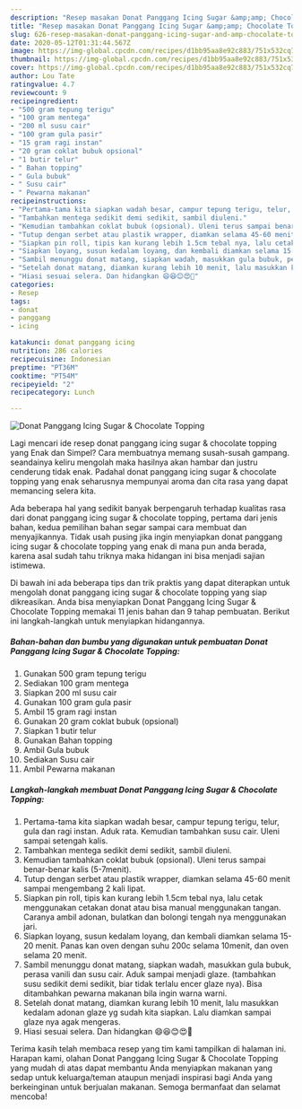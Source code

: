```yaml
---
description: "Resep masakan Donat Panggang Icing Sugar &amp;amp; Chocolate Topping | Langkah Membuat Donat Panggang Icing Sugar &amp;amp; Chocolate Topping Yang Sedap"
title: "Resep masakan Donat Panggang Icing Sugar &amp;amp; Chocolate Topping | Langkah Membuat Donat Panggang Icing Sugar &amp;amp; Chocolate Topping Yang Sedap"
slug: 626-resep-masakan-donat-panggang-icing-sugar-and-amp-chocolate-topping-langkah-membuat-donat-panggang-icing-sugar-and-amp-chocolate-topping-yang-sedap
date: 2020-05-12T01:31:44.567Z
image: https://img-global.cpcdn.com/recipes/d1bb95aa8e92c883/751x532cq70/donat-panggang-icing-sugar-chocolate-topping-foto-resep-utama.jpg
thumbnail: https://img-global.cpcdn.com/recipes/d1bb95aa8e92c883/751x532cq70/donat-panggang-icing-sugar-chocolate-topping-foto-resep-utama.jpg
cover: https://img-global.cpcdn.com/recipes/d1bb95aa8e92c883/751x532cq70/donat-panggang-icing-sugar-chocolate-topping-foto-resep-utama.jpg
author: Lou Tate
ratingvalue: 4.7
reviewcount: 9
recipeingredient:
- "500 gram tepung terigu"
- "100 gram mentega"
- "200 ml susu cair"
- "100 gram gula pasir"
- "15 gram ragi instan"
- "20 gram coklat bubuk opsional"
- "1 butir telur"
- " Bahan topping"
- " Gula bubuk"
- " Susu cair"
- " Pewarna makanan"
recipeinstructions:
- "Pertama-tama kita siapkan wadah besar, campur tepung terigu, telur, gula dan ragi instan. Aduk rata. Kemudian tambahkan susu cair. Uleni sampai setengah kalis."
- "Tambahkan mentega sedikit demi sedikit, sambil diuleni."
- "Kemudian tambahkan coklat bubuk (opsional). Uleni terus sampai benar-benar kalis (5-7menit)."
- "Tutup dengan serbet atau plastik wrapper, diamkan selama 45-60 menit sampai mengembang 2 kali lipat."
- "Siapkan pin roll, tipis kan kurang lebih 1.5cm tebal nya, lalu cetak menggunakan cetakan donat atau bisa manual menggunakan tangan. Caranya ambil adonan, bulatkan dan bolongi tengah nya menggunakan jari."
- "Siapkan loyang, susun kedalam loyang, dan kembali diamkan selama 15-20 menit. Panas kan oven dengan suhu 200c selama 10menit, dan oven selama 20 menit."
- "Sambil menunggu donat matang, siapkan wadah, masukkan gula bubuk, perasa vanili dan susu cair. Aduk sampai menjadi glaze. (tambahkan susu sedikit demi sedikit, biar tidak terlalu encer glaze nya). Bisa ditambahkan pewarna makanan bila ingin warna warni."
- "Setelah donat matang, diamkan kurang lebih 10 menit, lalu masukkan kedalam adonan glaze yg sudah kita siapkan. Lalu diamkan sampai glaze nya agak mengeras."
- "Hiasi sesuai selera. Dan hidangkan 😄😆😊😍🤗"
categories:
- Resep
tags:
- donat
- panggang
- icing

katakunci: donat panggang icing 
nutrition: 286 calories
recipecuisine: Indonesian
preptime: "PT36M"
cooktime: "PT54M"
recipeyield: "2"
recipecategory: Lunch

---
```



![Donat Panggang Icing Sugar &amp; Chocolate Topping](https://img-global.cpcdn.com/recipes/d1bb95aa8e92c883/751x532cq70/donat-panggang-icing-sugar-chocolate-topping-foto-resep-utama.jpg)

Lagi mencari ide resep donat panggang icing sugar &amp; chocolate topping yang Enak dan Simpel? Cara membuatnya memang susah-susah gampang. seandainya keliru mengolah maka hasilnya akan hambar dan justru cenderung tidak enak. Padahal donat panggang icing sugar &amp; chocolate topping yang enak seharusnya mempunyai aroma dan cita rasa yang dapat memancing selera kita.



Ada beberapa hal yang sedikit banyak berpengaruh terhadap kualitas rasa dari donat panggang icing sugar &amp; chocolate topping, pertama dari jenis bahan, kedua pemilihan bahan segar sampai cara membuat dan menyajikannya. Tidak usah pusing jika ingin menyiapkan donat panggang icing sugar &amp; chocolate topping yang enak di mana pun anda berada, karena asal sudah tahu triknya maka hidangan ini bisa menjadi sajian istimewa.


Di bawah ini ada beberapa tips dan trik praktis yang dapat diterapkan untuk mengolah donat panggang icing sugar &amp; chocolate topping yang siap dikreasikan. Anda bisa menyiapkan Donat Panggang Icing Sugar &amp; Chocolate Topping memakai 11 jenis bahan dan 9 tahap pembuatan. Berikut ini langkah-langkah untuk menyiapkan hidangannya.

<!--inarticleads1-->

##### Bahan-bahan dan bumbu yang digunakan untuk pembuatan Donat Panggang Icing Sugar &amp; Chocolate Topping:

1. Gunakan 500 gram tepung terigu
1. Sediakan 100 gram mentega
1. Siapkan 200 ml susu cair
1. Gunakan 100 gram gula pasir
1. Ambil 15 gram ragi instan
1. Gunakan 20 gram coklat bubuk (opsional)
1. Siapkan 1 butir telur
1. Gunakan  Bahan topping
1. Ambil  Gula bubuk
1. Sediakan  Susu cair
1. Ambil  Pewarna makanan




<!--inarticleads2-->

##### Langkah-langkah membuat Donat Panggang Icing Sugar &amp; Chocolate Topping:

1. Pertama-tama kita siapkan wadah besar, campur tepung terigu, telur, gula dan ragi instan. Aduk rata. Kemudian tambahkan susu cair. Uleni sampai setengah kalis.
1. Tambahkan mentega sedikit demi sedikit, sambil diuleni.
1. Kemudian tambahkan coklat bubuk (opsional). Uleni terus sampai benar-benar kalis (5-7menit).
1. Tutup dengan serbet atau plastik wrapper, diamkan selama 45-60 menit sampai mengembang 2 kali lipat.
1. Siapkan pin roll, tipis kan kurang lebih 1.5cm tebal nya, lalu cetak menggunakan cetakan donat atau bisa manual menggunakan tangan. Caranya ambil adonan, bulatkan dan bolongi tengah nya menggunakan jari.
1. Siapkan loyang, susun kedalam loyang, dan kembali diamkan selama 15-20 menit. Panas kan oven dengan suhu 200c selama 10menit, dan oven selama 20 menit.
1. Sambil menunggu donat matang, siapkan wadah, masukkan gula bubuk, perasa vanili dan susu cair. Aduk sampai menjadi glaze. (tambahkan susu sedikit demi sedikit, biar tidak terlalu encer glaze nya). Bisa ditambahkan pewarna makanan bila ingin warna warni.
1. Setelah donat matang, diamkan kurang lebih 10 menit, lalu masukkan kedalam adonan glaze yg sudah kita siapkan. Lalu diamkan sampai glaze nya agak mengeras.
1. Hiasi sesuai selera. Dan hidangkan 😄😆😊😍🤗




Terima kasih telah membaca resep yang tim kami tampilkan di halaman ini. Harapan kami, olahan Donat Panggang Icing Sugar &amp; Chocolate Topping yang mudah di atas dapat membantu Anda menyiapkan makanan yang sedap untuk keluarga/teman ataupun menjadi inspirasi bagi Anda yang berkeinginan untuk berjualan makanan. Semoga bermanfaat dan selamat mencoba!
